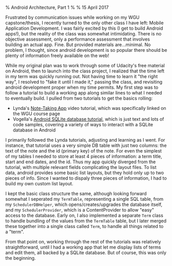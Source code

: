 % Android Architecture, Part 1
% 
% 15 April 2017

Frustrated by communication issues while working on my WGU capstone/thesis, I recently turned to the only other class I have left: Mobile Application Development. I was fairly excited by this (I get to build Android apps!), but the reality of the class was somewhat intimidating. There is no objective assessment, only a performance assessment that involves building an actual app. Fine. But provided materials are...minimal. No problem, I thought, since android development is so popular there should be plenty of information freely available on the web!

While my original plan was to work through some of Udacity's free material on Android, then to launch into the class project, I realized that the time left in my term was quickly running out. Not having time to learn it "the right way", I resolved to "fake it until I made it," passing the class, and revisiting android development proper when my time permits. My first step was to follow a tutorial to build a working app along similar lines to what I needed to eventually build. I pulled from two tutorials to get the basics rolling:

* Lynda's [Note-Taking App](https://www.lynda.com/Android-tutorials/Building-Note-Taking-App-Android/377485-2.html) video tutorial, which was specifically linked on the WGU course page
* Vogella's [Android SQLite database tutorial](http://www.vogella.com/tutorials/AndroidSQLite/article.html), which is just text and lots of code samples, covering a variety of ways to interact with a SQLite database in Android

I primarily followed the Lynda tutorials, adjusting and learning as I went. For instance, that tutorial uses a very simple DB table with just two columns: the text of the note and the id (primary key) of the note. For even the simplest of my tables I needed to store at least 4 pieces of information: a term title, start and end dates, and the id. Thus my app quickly diverged from the tutorial, with multiple relevant fields complicating the layout files. To list data, android provides some basic list layouts, but they hold only up to two pieces of info. Since I wanted to dispaly three pieces of information, I had to build my own custom list layout.

I kept the basic class structure the same, although looking forward somewhat I seperated my `TermTable`, representing a single SQL table, from my `SchedulerDBHelper`, which opens/creates/upgrades the database itself, and my `SchedulerProvider`, which is a ContentProvider to allow "easy" access to the database. Early on, I also implemented a separate `Term` class to handle bundling of the values from the `TermTable` table, but I later merged these together into a single class called `Term`, to handle all things related to a "term".

From that point on, working through the rest of the tutorials was relatively straightforward, until I had a working app that let me display lists of terms and edit them, all backed by a SQLite database. But of course, this was only the beginning.
